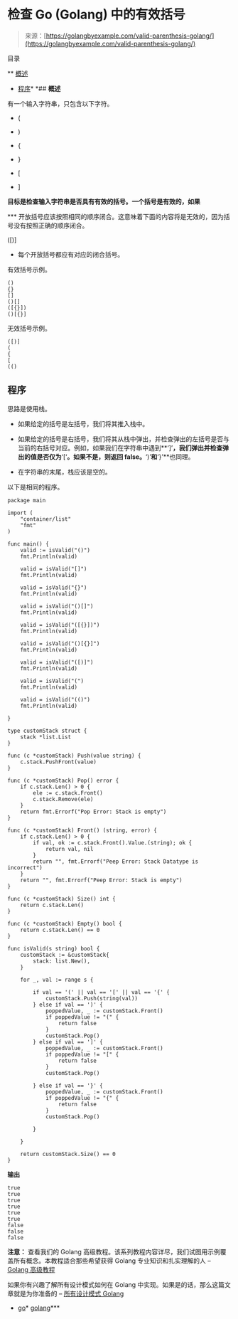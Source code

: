 <!--yml

类别：未分类。

日期：2024-10-13 06:42:49

-->

# 检查 Go (Golang) 中的有效括号

> 来源：[https://golangbyexample.com/valid-parenthesis-golang/](https://golangbyexample.com/valid-parenthesis-golang/)

目录

**   [概述](#Overview "概述")

+   [程序](#Program "程序")*  *## **概述**

有一个输入字符串，只包含以下字符。

+   (

+   )

+   {

+   }

+   [

+   ]

**目标是检查输入字符串是否具有有效的括号。一个括号是有效的，如果**

***   开放括号应该按照相同的顺序闭合。这意味着下面的内容将是无效的，因为括号没有按照正确的顺序闭合。

([)]

+   每个开放括号都应有对应的闭合括号。

有效括号示例。

```
()
{}
[]
()[]
([{}])
()[{}]
```

无效括号示例。

```
([)]
(
{
[
(()
```

## **程序**

思路是使用栈。

+   如果给定的括号是左括号，我们将其推入栈中。

+   如果给定的括号是右括号，我们将其从栈中弹出，并检查弹出的左括号是否与当前的右括号对应。例如，如果我们在字符串中遇到**‘]’**，我们弹出并检查弹出的值是否仅为**‘[‘**。如果不是，则返回 false。**‘)’**和**‘}’**也同理。

+   在字符串的末尾，栈应该是空的。

以下是相同的程序。

```
package main

import (
	"container/list"
	"fmt"
)

func main() {
	valid := isValid("()")
	fmt.Println(valid)

	valid = isValid("[]")
	fmt.Println(valid)

	valid = isValid("{}")
	fmt.Println(valid)

	valid = isValid("()[]")
	fmt.Println(valid)

	valid = isValid("([{}])")
	fmt.Println(valid)

	valid = isValid("()[{}]")
	fmt.Println(valid)

	valid = isValid("([)]")
	fmt.Println(valid)

	valid = isValid("(")
	fmt.Println(valid)

	valid = isValid("(()")
	fmt.Println(valid)

}

type customStack struct {
	stack *list.List
}

func (c *customStack) Push(value string) {
	c.stack.PushFront(value)
}

func (c *customStack) Pop() error {
	if c.stack.Len() > 0 {
		ele := c.stack.Front()
		c.stack.Remove(ele)
	}
	return fmt.Errorf("Pop Error: Stack is empty")
}

func (c *customStack) Front() (string, error) {
	if c.stack.Len() > 0 {
		if val, ok := c.stack.Front().Value.(string); ok {
			return val, nil
		}
		return "", fmt.Errorf("Peep Error: Stack Datatype is incorrect")
	}
	return "", fmt.Errorf("Peep Error: Stack is empty")
}

func (c *customStack) Size() int {
	return c.stack.Len()
}

func (c *customStack) Empty() bool {
	return c.stack.Len() == 0
}

func isValid(s string) bool {
	customStack := &customStack{
		stack: list.New(),
	}

	for _, val := range s {

		if val == '(' || val == '[' || val == '{' {
			customStack.Push(string(val))
		} else if val == ')' {
			poppedValue, _ := customStack.Front()
			if poppedValue != "(" {
				return false
			}
			customStack.Pop()
		} else if val == ']' {
			poppedValue, _ := customStack.Front()
			if poppedValue != "[" {
				return false
			}
			customStack.Pop()

		} else if val == '}' {
			poppedValue, _ := customStack.Front()
			if poppedValue != "{" {
				return false
			}
			customStack.Pop()

		}

	}

	return customStack.Size() == 0
}
```

**输出**

```
true
true
true
true
true
true
false
false
false
```

**注意：** 查看我们的 Golang 高级教程。该系列教程内容详尽，我们试图用示例覆盖所有概念。本教程适合那些希望获得 Golang 专业知识和扎实理解的人 – [Golang 高级教程](https://golangbyexample.com/golang-comprehensive-tutorial/)

如果你有兴趣了解所有设计模式如何在 Golang 中实现。如果是的话，那么这篇文章就是为你准备的 – [所有设计模式 Golang](https://golangbyexample.com/all-design-patterns-golang/)

+   [go](https://golangbyexample.com/tag/go/)*   [golang](https://golangbyexample.com/tag/golang/)***
